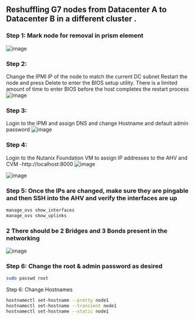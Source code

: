 ## Reshuffling  G7 nodes from Datacenter A to Datacenter B in a different cluster .

### Step 1: Mark node for removal in prism element
![image](https://github.com/securewithsam/Virtualization/assets/85324643/88dd0134-2ab0-40be-8c17-c13030cb4238)

### Step 2: 
Change the IPMI IP of the node to match the current DC subnet 
Restart the node and press Delete to enter the BIOS setup utility.
There is a limited amount of time to enter BIOS before the host completes the restart process
![image](https://github.com/securewithsam/Virtualization/assets/85324643/974abcb9-03a4-4c86-a7af-64c5c055bb26)

### Step 3:
Login to the IPMI and assign DNS and change Hostname and default admin password
![image](https://github.com/securewithsam/Virtualization/assets/85324643/ff94c1e1-7930-4442-a497-de563ce9dd0a)

### Step 4:
Login to the Nutanix Foundation VM to assign IP addresses to the AHV and CVM -http://localhost:8000
![image](https://github.com/securewithsam/Virtualization/assets/85324643/925a3d1d-109b-464a-be32-702499b2ee5e)

![image](https://github.com/securewithsam/Virtualization/assets/85324643/a74760b6-483e-4a14-8fce-6933e9f2b08a)

### Step 5: Once the IPs are changed, make sure they are pingable and then SSH into the  AHV and verify the interfaces are up 
```sh
manage_ovs show_interfaces
manage_ovs show_uplinks
```
### 2 There should be 2 Bridges and 3 Bonds present in the networking 
![image](https://github.com/securewithsam/Virtualization/assets/85324643/9d9b3069-e9f5-4d87-a421-06b0f4e107c6)

### Step 6: Change the root & admin password as desired 
```sh
sudo passwd root
```
Step 6: Change Hostnames
```sh
hostnamectl set-hostname --pretty node1
hostnamectl set-hostname --transient node1
hostnamectl set-hostname --static node1
```


